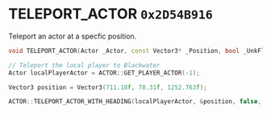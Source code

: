 # TELEPORT_ACTOR `0x2D54B916`

Teleport an actor at a specfic position.

```cpp
void TELEPORT_ACTOR(Actor _Actor, const Vector3* _Position, bool _UnkFlag0, bool _UnkFlag1, bool _UnkFlag2);
```

```cpp
// Teleport the local player to Blackwater
Actor localPlayerActor = ACTOR::GET_PLAYER_ACTOR(-1);

Vector3 position = Vector3(711.18f, 78.31f, 1252.763f);

ACTOR::TELEPORT_ACTOR_WITH_HEADING(localPlayerActor, &position, false, false, false);
```